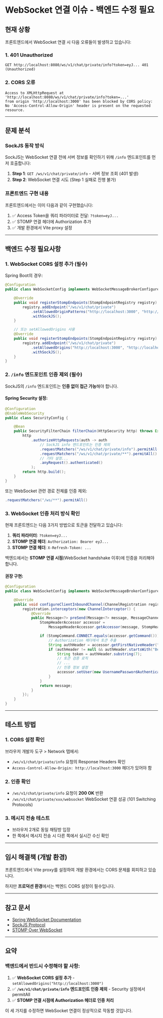 # WebSocket 연결 이슈 - 백엔드 수정 필요

## 현재 상황

프론트엔드에서 WebSocket 연결 시 다음 오류들이 발생하고 있습니다:

### 1. 401 Unauthorized
```
GET http://localhost:8080/ws/v1/chat/private/info?token=eyJ... 401 (Unauthorized)
```

### 2. CORS 오류
```
Access to XMLHttpRequest at 'http://localhost:8080/ws/v1/chat/private/info?token=...'
from origin 'http://localhost:3000' has been blocked by CORS policy:
No 'Access-Control-Allow-Origin' header is present on the requested resource.
```

---

## 문제 분석

### SockJS 동작 방식
SockJS는 WebSocket 연결 전에 서버 정보를 확인하기 위해 `/info` 엔드포인트를 먼저 호출합니다:

1. **Step 1**: `GET /ws/v1/chat/private/info` - 서버 정보 조회 (401 발생)
2. **Step 2**: WebSocket 연결 시도 (Step 1 실패로 진행 불가)

### 프론트엔드 구현 내용
프론트엔드에서는 이미 다음과 같이 구현했습니다:

1. ✅ Access Token을 쿼리 파라미터로 전달: `?token=eyJ...`
2. ✅ STOMP 연결 헤더에 Authorization 추가
3. ✅ 개발 환경에서 Vite proxy 설정

---

## 백엔드 수정 필요사항

### 1. WebSocket CORS 설정 추가 (필수)

Spring Boot의 경우:

```java
@Configuration
public class WebSocketConfig implements WebSocketMessageBrokerConfigurer {

    @Override
    public void registerStompEndpoints(StompEndpointRegistry registry) {
        registry.addEndpoint("/ws/v1/chat/private")
            .setAllowedOriginPatterns("http://localhost:3000", "http://localhost:5173")  // ← 추가
            .withSockJS();
    }

    // 또는 setAllowedOrigins 사용
    @Override
    public void registerStompEndpoints(StompEndpointRegistry registry) {
        registry.addEndpoint("/ws/v1/chat/private")
            .setAllowedOrigins("http://localhost:3000", "http://localhost:5173")  // ← 추가
            .withSockJS();
    }
}
```

### 2. `/info` 엔드포인트 인증 제외 (필수)

SockJS의 `/info` 엔드포인트는 **인증 없이 접근 가능**해야 합니다.

#### Spring Security 설정:

```java
@Configuration
@EnableWebSecurity
public class SecurityConfig {

    @Bean
    public SecurityFilterChain filterChain(HttpSecurity http) throws Exception {
        http
            .authorizeHttpRequests(auth -> auth
                // SockJS info 엔드포인트는 인증 제외
                .requestMatchers("/ws/v1/chat/private/info").permitAll()
                .requestMatchers("/ws/v1/chat/private/**").permitAll()  // SockJS 전체 경로
                // 기타 설정...
                .anyRequest().authenticated()
            );
        return http.build();
    }
}
```

또는 WebSocket 관련 경로 전체를 인증 제외:

```java
.requestMatchers("/ws/**").permitAll()
```

### 3. WebSocket 인증 처리 방식 확인

현재 프론트엔드는 다음 3가지 방법으로 토큰을 전달하고 있습니다:

1. **쿼리 파라미터**: `?token=eyJ...`
2. **STOMP 연결 헤더**: `Authorization: Bearer eyJ...`
3. **STOMP 연결 헤더**: `X-Refresh-Token: ...`

백엔드에서는 **STOMP 연결 시점**(WebSocket handshake 이후)에 인증을 처리해야 합니다.

#### 권장 구현:

```java
@Configuration
public class WebSocketConfig implements WebSocketMessageBrokerConfigurer {

    @Override
    public void configureClientInboundChannel(ChannelRegistration registration) {
        registration.interceptors(new ChannelInterceptor() {
            @Override
            public Message<?> preSend(Message<?> message, MessageChannel channel) {
                StompHeaderAccessor accessor =
                    MessageHeaderAccessor.getAccessor(message, StompHeaderAccessor.class);

                if (StompCommand.CONNECT.equals(accessor.getCommand())) {
                    // Authorization 헤더에서 토큰 추출
                    String authHeader = accessor.getFirstNativeHeader("Authorization");
                    if (authHeader != null && authHeader.startsWith("Bearer ")) {
                        String token = authHeader.substring(7);
                        // 토큰 검증 로직
                        // ...
                        // 인증 정보 설정
                        accessor.setUser(new UsernamePasswordAuthenticationToken(...));
                    }
                }
                return message;
            }
        });
    }
}
```

---

## 테스트 방법

### 1. CORS 설정 확인
브라우저 개발자 도구 > Network 탭에서:
- `/ws/v1/chat/private/info` 요청의 Response Headers 확인
- `Access-Control-Allow-Origin: http://localhost:3000` 헤더가 있어야 함

### 2. 인증 확인
- `/ws/v1/chat/private/info` 요청이 **200 OK** 반환
- `/ws/v1/chat/private/xxx/websocket` WebSocket 연결 성공 (101 Switching Protocols)

### 3. 메시지 전송 테스트
- 브라우저 2개로 동일 채팅방 입장
- 한 쪽에서 메시지 전송 시 다른 쪽에서 실시간 수신 확인

---

## 임시 해결책 (개발 환경)

프론트엔드에서 Vite proxy를 설정하여 개발 환경에서는 CORS 문제를 회피하고 있습니다.

하지만 **프로덕션 환경**에서는 백엔드 CORS 설정이 필수입니다.

---

## 참고 문서

- [Spring WebSocket Documentation](https://docs.spring.io/spring-framework/reference/web/websocket.html)
- [SockJS Protocol](https://sockjs.github.io/sockjs-protocol/sockjs-protocol-0.3.3.html)
- [STOMP Over WebSocket](https://stomp.github.io/stomp-specification-1.2.html)

---

## 요약

### 백엔드에서 반드시 수정해야 할 사항:

1. ✅ **WebSocket CORS 설정 추가** - `setAllowedOrigins("http://localhost:3000")`
2. ✅ **`/ws/v1/chat/private/info` 엔드포인트 인증 제외** - Security 설정에서 permitAll
3. ✅ **STOMP 연결 시점에 Authorization 헤더로 인증 처리**

이 세 가지를 수정하면 WebSocket 연결이 정상적으로 작동할 것입니다.
